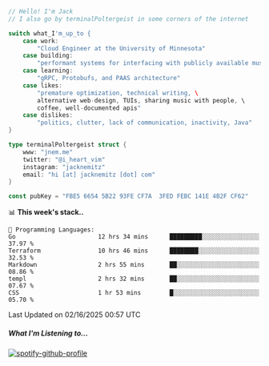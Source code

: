 ```go
// Hello! I'm Jack
// I also go by terminalPoltergeist in some corners of the internet

switch what_I'm_up_to {
    case work:
        "Cloud Engineer at the University of Minnesota"
    case building:
        "performant systems for interfacing with publicly available music datasets"
    case learning:
        "gRPC, Protobufs, and PAAS architecture"
    case likes:
        "premature optimization, technical writing, \
        alternative web-design, TUIs, sharing music with people, \
        coffee, well-documented apis"
    case dislikes:
        "politics, clutter, lack of communication, inactivity, Java"
}

type terminalPoltergeist struct {
    www: "jnem.me"
    twitter: "@i_heart_vim"
    instagram: "jacknemitz"
    email: "hi [at] jacknemitz [dot] com"
}

const pubKey = "FBE5 6654 5B22 93FE CF7A  3FED FEBC 141E 4B2F CF62"
```

<!--START_SECTION:waka-->
📊 **This week's stack..** 

```text
💬 Programming Languages: 
Go                       12 hrs 34 mins      █████████░░░░░░░░░░░░░░░░   37.97 % 
Terraform                10 hrs 46 mins      ████████░░░░░░░░░░░░░░░░░   32.53 % 
Markdown                 2 hrs 55 mins       ██░░░░░░░░░░░░░░░░░░░░░░░   08.86 % 
templ                    2 hrs 32 mins       ██░░░░░░░░░░░░░░░░░░░░░░░   07.67 % 
CSS                      1 hr 53 mins        █░░░░░░░░░░░░░░░░░░░░░░░░   05.70 % 
```


 Last Updated on 02/16/2025 00:57 UTC
<!--END_SECTION:waka-->

##### What I'm Listening to...

[![spotify-github-profile](https://jnem.me/listening-item?maxAge=2592000)](https://jnem.me/listening)
